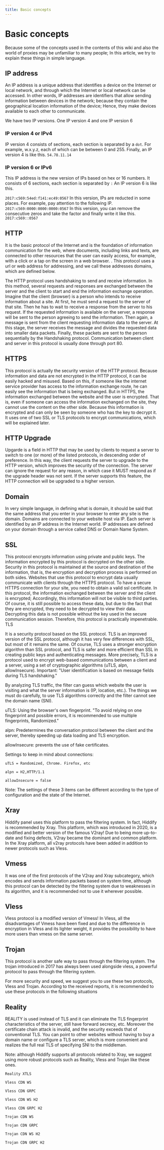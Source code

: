 ```yaml
---
title: Basic concepts
---
```


<div dir="ltr" markdown="1">

# Basic concepts
Because some of the concepts used in the contents of this wiki and also the world of proxies may be unfamiliar to many people; In this article, we try to explain these things in simple language.

## IP address

An IP address is a unique address that identifies a device on the Internet or local network, and through which the Internet or local network can be accessed. In other words, IP addresses are identifiers that allow sending information between devices in the network; because they contain the geographical location information of the device; Hence, they make devices available to each other to communicate.

We have two IP versions. One IP version 4 and one IP version 6

### IP version 4 or IPv4
IP version 4 consists of sections, each section is separated by a `dot`. For example, w.x.y.z, each of which can be between 0 and 255. Finally, an IP version 4 is like this. `54.78.11.14`

### IP version 6 or IPv6
This IP address is the new version of IPs based on hex or 16 numbers. It consists of 6 sections, each section is separated by `:` An IP version 6 is like this.

`2017:c569:54ed:f141:ec49:0567`
In this version, IPs are reducted in some places. For example, pay attention to the following IP. `2017:c569:0000:0000:0000:0567`
In this version, you can remove the consecutive zeros and take the factor and finally write it like this. `2017:c569::0567`


## HTTP
It is the basic protocol of the Internet and is the foundation of information communication for the web, where documents, including links and texts, are connected to other resources that the user can easily access, for example, with a click or a tap on the screen in a web browser. . This protocol uses a url or web address for addressing, and we call these addresses domains, which are defined below.

The HTTP protocol uses handshaking to send and receive information. In this method, several requests and responses are exchanged between the server and the client to start and end the information exchange operation. Imagine that the client (browser) is a person who intends to receive information about a site. At first, he must send a request to the server of that site. Then he has to wait to receive a response from the server to his request. If the requested information is available on the server, a response will be sent to the person agreeing to send the information. Then again, a message is sent from the client requesting information data to the server. At this stage, the server receives the message and divides the requested data into smaller data packets. Finally, these packets are sent to the person sequentially by the Handshaking protocol. Communication between client and server in this protocol is usually done through port 80.

## HTTPS

This protocol is actually the security version of the HTTP protocol. Because information and data are not encrypted in the HTTP protocol, it can be easily hacked and misused. Based on this, if someone like the internet service provider has access to the information exchange route, he can easily see the information that is being exchanged. But in HTTPS, the information exchanged between the website and the user is encrypted. That is, even if someone can access the information exchanged on the site, they cannot use the content on the other side. Because this information is encrypted and can only be seen by someone who has the key to decrypt it. It uses one of two SSL or TLS protocols to encrypt communications, which will be explained later.

## HTTP Upgrade
Upgarde is a field in HTTP that may be used by clients to request a server to switch to one (or more) of the listed protocols, in descending order of preference. In this way, the client requests the server to upgrade to the HTTP version, which improves the security of the connection. The server can ignore the request for any reason, in which case it MUST respond as if the upgrade header was not sent. If the server supports this feature, the HTTP connection will be upgraded to a higher version.

## Domain

In very simple language, in defining what is domain, it should be said that the same address that you enter in your browser to enter any site is the domain. Domains are connected to your website host via IP. Each server is identified by an IP address in the Internet world. IP addresses are defined on your domain through a service called DNS or Domain Name System.


## SSL

This protocol encrypts information using private and public keys. The information encrypted by this protocol is decrypted on the other side. Security in this protocol is maintained at the source and destination of the information, that is, the encryption and decryption process is performed on both sides. Websites that use this protocol to encrypt data usually communicate with clients through the HTTPS protocol. To have a secure HTTPS connection for your site, you need to obtain a valid ssl certificate. In this protocol, the information exchanged between the server and the client is encrypted; Accordingly, this information will not be visible to third parties. Of course, it is still possible to access these data, but due to the fact that they are encrypted, they need to be decrypted to view their data. Decrypting this data is not possible without the key used in the secure communication session. Therefore, this protocol is practically impenetrable.
TLS

It is a security protocol based on the SSL protocol. TLS is an improved version of the SSL protocol, although it has very few differences with SSL, but most of it remains the same. Of course, TLS uses a stronger encryption algorithm than SSL protocol, and TLS is safer and more efficient than SSL in creating public keys and authenticating messages. More precisely, TLS is a protocol used to encrypt web-based communications between a client and a server, using a set of cryptographic algorithms (uTLS, alpn, allowInsecure). Important: "User identification is based on message fields during TLS handshaking."

By analyzing TLS traffic, the filter can guess which website the user is visiting and what the server information is (IP, location, etc.). The things we must do carefully, to use TLS algorithms correctly and the filter cannot see the domain name (SNI).

uTLS: Using the browser's own fingerprint. "To avoid relying on one fingerprint and possible errors, it is recommended to use multiple fingerprints, Randomized."

alpn: Predetermines the conversation protocol between the client and the server, thereby speeding up data loading and TLS encryption.

allowInsecure: prevents the use of fake certificates.

Settings to keep in mind about connections:

`uTLS = Randomized, Chrome. Firefox, etc`

`alpn = H2,HTTP/1.1`

`allowInsecure = false`

Note: The settings of these 3 items can be different according to the type of configuration and the state of the Internet.


## Xray

Hiddify panel uses this platform to pass the filtering system. In fact, Hiddify is recommended by Xray. This platform, which was introduced in 2020, is a modified and better version of the famous V2ray! Due to being more up-to-date and fixing defects, V2ray became the dominant and common platform. In the Xray platform, all v2ray protocols have been added in addition to newer protocols such as Vless.

## Vmess
It was one of the first protocols of the V2ray and Xray subcategory, which encodes and sends information packets based on system time, although this protocol can be detected by the filtering system due to weaknesses in its algorithm, and it is recommended not to use it wherever possible.

## Vless
Vless protocol is a modified version of Vmess! In Vless, all the disadvantages of Vmess have been fixed and due to the difference in encryption in Vless and its lighter weight, it provides the possibility to have more users than vmess on the same server.


## Trojan
This protocol is another safe way to pass through the filtering system. The trojan introduced in 2017 has always been used alongside vless, a powerful protocol to pass through the filtering system.

For more security and speed, we suggest you to use these two protocols, Vless and Trojan. According to the received reports, it is recommended to use these protocols in the following situations

## Reality
REALITY is used instead of TLS and it can eliminate the TLS fingerprint characteristics of the server, still have forward secrecy, etc. Moreover the certificate chain attack is invalid, and the security exceeds that of conventional TLS.
You can point to other websites without having to buy a domain name or configure a TLS server, which is more convenient and realizes the full real TLS of specifying SNI to the middleman.

Note: although Hiddify supports all protocols related to Xray, we suggest using more robust protocols such as Reality, Vless and Trojan like these ones.

`Reality XTLS`

`Vless CDN WS`

`Vless CDN GRPC`

`Vless CDN WS H2`

`Vless CDN GRPC H2`

`Trojan CDN WS`

`Trojan CDN GRPC`

`Trojan CDN WS H2`

`Trojan CDN GRPC H2`
